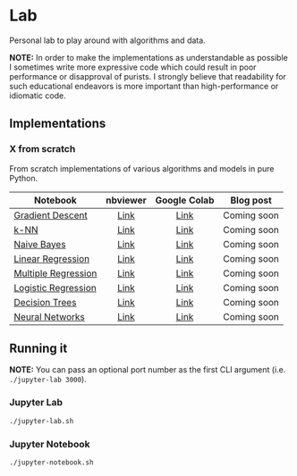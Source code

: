 # Lab

Personal lab to play around with algorithms and data.

**NOTE:** In order to make the implementations as understandable as possible I sometimes write more expressive code which could result in poor performance or disapproval of purists. I strongly believe that readability for such educational endeavors is more important than high-performance or idiomatic code.

## Implementations

### X from scratch

From scratch implementations of various algorithms and models in pure Python.

| Notebook                                      |               nbviewer               |           Google Colab            |  Blog post  |
| --------------------------------------------- | :----------------------------------: | :-------------------------------: | :---------: |
| [Gradient Descent][gradient-descent-nb]       |  [Link][gradient-descent-nbviewer]   |  [Link][gradient-descent-colab]   | Coming soon |
| [k-NN][knn-nb]                                |         [Link][knn-nbviewer]         |         [Link][knn-colab]         | Coming soon |
| [Naive Bayes][naive-bayes-nb]                 |     [Link][naive-bayes-nbviewer]     |     [Link][naive-bayes-colab]     | Coming soon |
| [Linear Regression][linear-regression-nb]     |  [Link][linear-regression-nbviewer]  |  [Link][linear-regression-colab]  | Coming soon |
| [Multiple Regression][multiple-regression-nb] | [Link][multiple-regression-nbviewer] | [Link][multiple-regression-colab] | Coming soon |
| [Logistic Regression][logistic-regression-nb] | [Link][logistic-regression-nbviewer] | [Link][logistic-regression-colab] | Coming soon |
| [Decision Trees][decision-trees-nb]           |   [Link][decision-trees-nbviewer]    |   [Link][decision-trees-colab]    | Coming soon |
| [Neural Networks][neural-networks-nb]         |   [Link][neural-networks-nbviewer]   |   [Link][neural-networks-colab]   | Coming soon |

[gradient-descent-nb]: ./x-from-scratch/gradient-descent-from-scratch.ipynb
[gradient-descent-nbviewer]: https://nbviewer.jupyter.org/github/pmuens/lab/blob/master/x-from-scratch/gradient-descent-from-scratch.ipynb
[gradient-descent-colab]: https://colab.research.google.com/github/pmuens/lab/blob/master/x-from-scratch/gradient-descent-from-scratch.ipynb
[knn-nb]: ./x-from-scratch/knn-from-scratch.ipynb
[knn-nbviewer]: https://nbviewer.jupyter.org/github/pmuens/lab/blob/master/x-from-scratch/knn-from-scratch.ipynb
[knn-colab]: https://colab.research.google.com/github/pmuens/lab/blob/master/x-from-scratch/knn-from-scratch.ipynb
[naive-bayes-nb]: ./x-from-scratch/naive-bayes-from-scratch.ipynb
[naive-bayes-nbviewer]: https://nbviewer.jupyter.org/github/pmuens/lab/blob/master/x-from-scratch/naive-bayes-from-scratch.ipynb
[naive-bayes-colab]: https://colab.research.google.com/github/pmuens/lab/blob/master/x-from-scratch/naive-bayes-from-scratch.ipynb
[linear-regression-nb]: ./x-from-scratch/linear-regression-from-scratch.ipynb
[linear-regression-nbviewer]: https://nbviewer.jupyter.org/github/pmuens/lab/blob/master/x-from-scratch/linear-regression-from-scratch.ipynb
[linear-regression-colab]: https://colab.research.google.com/github/pmuens/lab/blob/master/x-from-scratch/linear-regression-from-scratch.ipynb
[multiple-regression-nb]: ./x-from-scratch/multiple-regression-from-scratch.ipynb
[multiple-regression-nbviewer]: https://nbviewer.jupyter.org/github/pmuens/lab/blob/master/x-from-scratch/multiple-regression-from-scratch.ipynb
[multiple-regression-colab]: https://colab.research.google.com/github/pmuens/lab/blob/master/x-from-scratch/multiple-regression-from-scratch.ipynb
[logistic-regression-nb]: ./x-from-scratch/logistic-regression-from-scratch.ipynb
[logistic-regression-nbviewer]: https://nbviewer.jupyter.org/github/pmuens/lab/blob/master/x-from-scratch/logistic-regression-from-scratch.ipynb
[logistic-regression-colab]: https://colab.research.google.com/github/pmuens/lab/blob/master/x-from-scratch/logistic-regression-from-scratch.ipynb
[decision-trees-nb]: ./x-from-scratch/decision-trees-from-scratch.ipynb
[decision-trees-nbviewer]: https://nbviewer.jupyter.org/github/pmuens/lab/blob/master/x-from-scratch/decision-trees-from-scratch.ipynb
[decision-trees-colab]: https://colab.research.google.com/github/pmuens/lab/blob/master/x-from-scratch/decision-trees-from-scratch.ipynb
[neural-networks-nb]: ./x-from-scratch/neural-networks-from-scratch.ipynb
[neural-networks-nbviewer]: https://nbviewer.jupyter.org/github/pmuens/lab/blob/master/x-from-scratch/neural-networks-from-scratch.ipynb
[neural-networks-colab]: https://colab.research.google.com/github/pmuens/lab/blob/master/x-from-scratch/neural-networks-from-scratch.ipynb

## Running it

**NOTE:** You can pass an optional port number as the first CLI argument (i.e. `./jupyter-lab 3000`).

### Jupyter Lab

```sh
./jupyter-lab.sh
```

### Jupyter Notebook

```sh
./jupyter-notebook.sh
```
